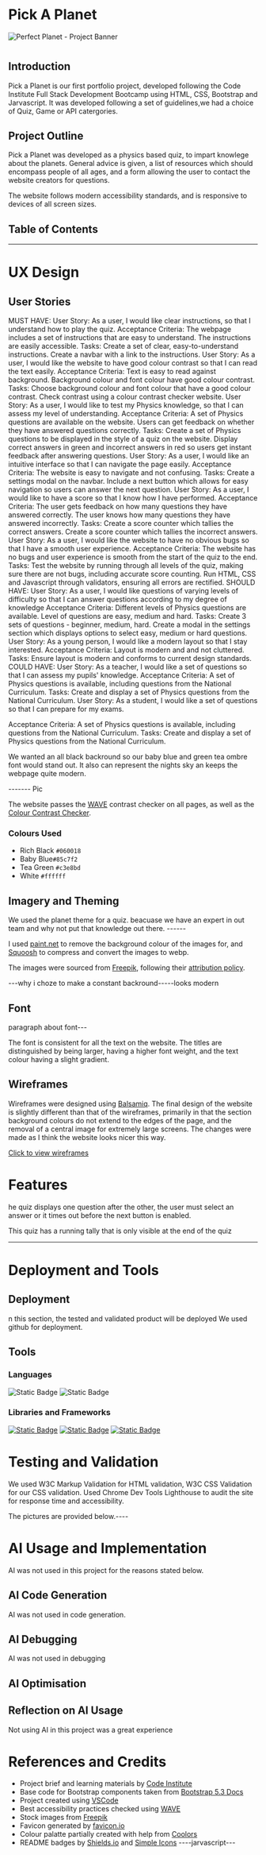 # Pick A Planet
![Perfect Planet - Project Banner](/readme/project-banner.webp)

#

## Introduction
Pick a Planet is our first portfolio project, developed following the Code Institute Full Stack Development Bootcamp using HTML, CSS, Bootstrap and Jarvascript. It was developed following a set of guidelines,we had a choice of Quiz, Game or API catergories. 

## Project Outline
Pick a Planet was developed as a physics based quiz, to impart knowlege about the planets. General advice is given, a list of resources which should encompass people of all ages, and a form allowing the user to contact the website creators for questions. 

The website follows modern accessibility standards, and is responsive to devices of all screen sizes.

## Table of Contents


-------



# UX Design

## User Stories
MUST HAVE:
User Story:
As a user, I would like clear instructions, so that I understand how to play the quiz.
Acceptance Criteria:
The webpage includes a set of instructions that are easy to understand.
The instructions are easily accessible.
Tasks:
Create a set of clear, easy-to-understand instructions.
Create a navbar with a link to the instructions.
User Story:
As a user, I would like the website to have good colour contrast so that I can read the text easily.
Acceptance Criteria:
Text is easy to read against background.
Background colour and font colour have good colour contrast.
Tasks:
Choose background colour and font colour that have a good colour contrast.
Check contrast using a colour contrast checker website.
User Story:
As a user, I would like to test my Physics knowledge, so that I can assess my level of understanding.
Acceptance Criteria:
A set of Physics questions are available on the website.
Users can get feedback on whether they have answered questions correctly.
Tasks:
Create a set of Physics questions to be displayed in the style of a quiz on the website.
Display correct answers in green and incorrect answers in red so users get instant feedback after answering questions.
User Story:
As a user, I would like an intuitive interface so that I can navigate the page easily.
Acceptance Criteria:
The website is easy to navigate and not confusing.
Tasks:
Create a settings modal on the navbar.
Include a next button which allows for easy navigation so users can answer the next question.
User Story:
As a user, I would like to have a score so that I know how I have performed.
Acceptance Criteria:
The user gets feedback on how many questions they have answered correctly.
The user knows how many questions they have answered incorrectly.
Tasks:
Create a score counter which tallies the correct answers.
Create a score counter which tallies the incorrect answers.
User Story:
As a user, I would like the website to have no obvious bugs so that I have a smooth user experience.
Acceptance Criteria:
The website has no bugs and user experience is smooth from the start of the quiz to the end.
Tasks:
Test the website by running through all levels of the quiz, making sure there are not bugs, including accurate score counting.
Run HTML, CSS and Javascript through validators, ensuring all errors are rectified.
SHOULD HAVE:
User Story:
As a user, I would like questions of varying levels of difficulty so that I can answer questions according to my degree of knowledge
Acceptance Criteria:
Different levels of Physics questions are available.
Level of questions are easy, medium and hard.
Tasks:
Create 3 sets of questions - beginner, medium, hard.
Create a modal in the settings section which displays options to select easy, medium or hard questions.
User Story:
As a young person, I would like a modern layout so that I stay interested.
Acceptance Criteria:
Layout is modern and and not cluttered.
Tasks: Ensure layout is modern and conforms to current design standards.
COULD HAVE:
User Story:
As a teacher, I would like a set of questions so that I can assess my pupils' knowledge.
Acceptance Criteria:
A set of Physics questions is available, including questions from the National Curriculum.
Tasks:
Create and display a set of Physics questions from the National Curriculum.
User Story:
As a student, I would like a set of questions so that I can prepare for my exams.

Acceptance Criteria:
A set of Physics questions is available, including questions from the National Curriculum.
Tasks:
Create and display a set of Physics questions from the National Curriculum.

We wanted an all black backround so our baby blue and green tea ombre font would stand out. It also can represent the nights sky an keeps the webpage quite modern.


------- Pic


The website passes the [WAVE](https://chromewebstore.google.com/detail/wave-evaluation-tool/jbbplnpkjmmeebjpijfedlgcdilocofh) contrast checker on all pages, as well as the [Colour Contrast Checker](https://colourcontrast.cc/).

### Colours Used

- Rich Black `#060018`    
- Baby Blue`#85c7f2`
- Tea Green `#c3e8bd`
- White `#ffffff`
## Imagery and Theming

We used the planet theme for a quiz. 
beacuase we have an expert in out team and why not put that knowledge out there. ------

I used [paint.net](https://www.getpaint.net/) to remove the background colour of the images for, and [Squoosh](https://squoosh.app/) to compress and convert the images to webp. 

The images were sourced from [Freepik](https://www.freepik.com/), following their [attribution policy](https://support.freepik.com/s/article/Attribution-How-when-and-where?language=en_US). 

---why i choze to make a constant backround-----looks modern 

## Font
paragraph about font---

 The font is consistent for all the text on the website. The titles are distinguished by being larger, having a higher font weight, and the text colour having a slight gradient.

 ## Wireframes

 Wireframes were designed using [Balsamiq](https://balsamiq.com/). The final design of the website is slightly different than that of the wireframes, primarily in that the section background colours do not extend to the edges of the page, and the removal of a central image for extremely large screens. The changes were made as I think the website looks nicer this way.

 <p><a href="/readme/wireframes.webp" target="_blank">Click to view wireframes</a></p>

# Features
he quiz displays one question after the other, the user must select an answer or it times out before the next button is enabled.

This quiz has a running tally that is only visible at the end of the quiz

---------


# Deployment and Tools

## Deployment


 n this section, the tested and validated product will be deployed We used github for deployment.

 




## Tools



### Languages
![Static Badge](https://img.shields.io/badge/HTML5-Language-grey?logo=html5&logoColor=%23ffffff&color=%23E34F26)
![Static Badge](https://img.shields.io/badge/CSS3-Language-grey?logo=css3&logoColor=%23ffffff&color=%231572B6)

### Libraries and Frameworks
<a href="https://getbootstrap.com/docs/5.3/getting-started/download/" target="_blank">![Static Badge](https://img.shields.io/badge/Bootstrap-v5.3.6-grey?logo=bootstrap&logoColor=%23ffffff&color=%237952B3)</a>
<a href="#" target="_blank">![Static Badge](https://img.shields.io/badge/Font_Awesome-Icons-grey?logo=fontawesome&logoColor=%23ffffff&color=%23538DD7)</a>
<a href="#" target="_blank">![Static Badge](https://img.shields.io/badge/Google_Fonts-Fonts-grey?logo=googlefonts&logoColor=%23ffffff&color=%234285F4)</a>

# Testing and Validation

We used W3C Markup Validation for HTML validation, W3C CSS Validation for our CSS validation. Used Chrome Dev Tools Lighthouse to audit the site for response time and accessibility.


The pictures are provided below.----




# AI Usage and Implementation

AI was not used in this project for the reasons stated below.

## AI Code Generation

AI was not used in code generation.

## AI Debugging

AI was not used in debugging

## AI Optimisation


## Reflection on AI Usage
Not using AI in this project was a great experience


# References and Credits

- Project brief and learning materials by [Code Institute](https://codeinstitute.net/)
- Base code for Bootstrap components taken from [Bootstrap 5.3 Docs](https://getbootstrap.com/docs/5.3/getting-started/introduction/)
- Project created using [VSCode](https://code.visualstudio.com/)
- Best accessibility practices checked using [WAVE](https://chromewebstore.google.com/detail/wave-evaluation-tool/jbbplnpkjmmeebjpijfedlgcdilocofh)
- Stock images from [Freepik](https://www.freepik.com/)
- Favicon generated by [favicon.io](https://favicon.io/)
- Colour palatte partially created with help from [Coolors](https://coolors.co/)
- README badges by [Shields.io](https://shields.io/badges/static-badge) and [Simple Icons](https://simpleicons.org/)
----jarvascript---
